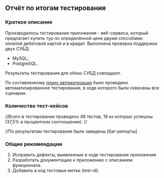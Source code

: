 ## Отчёт по итогам тестирования ##

### Краткое описание ###

Производилось тестирование приложения - веб-сервиса, который предлагает купить тур по определённой цене двумя способами: оплатой дебетовой картой и в кредит. Выполнена проверка поддержки двух СУБД:

- MySQL;
- PostgreSQL.

Результаты тестирования для обеих СУБД совпадают.

По составленному [плану автоматизации](https://github.com/OlgaUsh89/Plan.git) было проведено автоматизированное тестирование, в ходе которого были охвачены все сценарии.


### Количество тест-кейсов ###

//Всего в тестировании проведено 48 тестов, 18 из которых успешны (37,5% в процентном соотношении).
//

//По результатам тестирования были заведены [баг-репорты]

### Общие рекомендации ###

1. Исправить дефекты, выявленные в ходе тестирования приложения
2. Разработать документацию к приложению с описанием функционала.
3. Добавить в код тестовые метки (test-id).